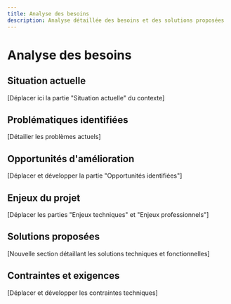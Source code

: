 ```yaml
---
title: Analyse des besoins
description: Analyse détaillée des besoins et des solutions proposées
---
```


# Analyse des besoins

## Situation actuelle

[Déplacer ici la partie "Situation actuelle" du contexte]

## Problématiques identifiées

[Détailler les problèmes actuels]

## Opportunités d'amélioration

[Déplacer et développer la partie "Opportunités identifiées"]

## Enjeux du projet

[Déplacer les parties "Enjeux techniques" et "Enjeux professionnels"]

## Solutions proposées

[Nouvelle section détaillant les solutions techniques et fonctionnelles]

## Contraintes et exigences

[Déplacer et développer les contraintes techniques]

